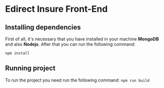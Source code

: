 # Edirect Insure Front-End
## Installing dependencies

First of all, it's necessary that you have installed in your machine **MongoDB** and also **Nodejs**. After that you can run the following command:

```npm install```

## Running project
To run the project you need run the following command:
```npm run build```